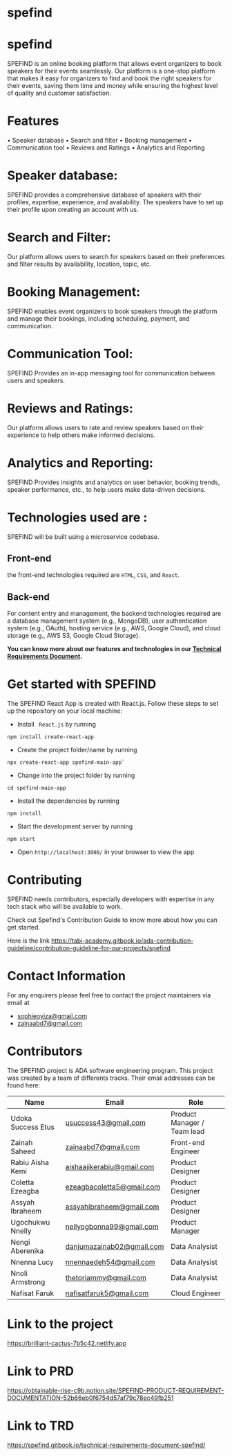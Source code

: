 # spefind

# spefind

SPEFIND is an online booking platform that allows event organizers to book speakers for their events seamlessly. Our platform is a one-stop platform that makes it easy for organizers to find and book the right speakers for their events, saving them time and money while ensuring the highest level of quality and customer satisfaction.   


# Features
• Speaker database
• Search and filter
• Booking management
• Communication tool
• Reviews and Ratings
• Analytics and Reporting

# Speaker database: 
SPEFIND provides a comprehensive database of speakers with their profiles, expertise, experience, and availability. The speakers have to set up their profile upon creating an account with us.

# Search and Filter: 
Our platform allows users to search for speakers based on their preferences and filter results by availability, location, topic, etc.

# Booking Management: 
SPEFIND enables event organizers to book speakers through the platform and manage their bookings, including scheduling, payment, and communication.

# Communication Tool: 
SPEFIND Provides an in-app messaging tool for communication between users and speakers.

# Reviews and Ratings: 
Our platform allows users to rate and review speakers based on their experience to help others make informed decisions.

# Analytics and Reporting: 
SPEFIND Provides insights and analytics on user behavior, booking trends, speaker performance, etc., to help users make data-driven decisions.

# Technologies used are :
SPEFIND will be built using a microservice codebase. 

## Front-end
 the front-end technologies required are `HTML`, `CSS`,  and `React`.

## Back-end
For content entry and management, the backend technologies required are a database management system (e.g., MongoDB), user authentication system (e.g., OAuth), hosting service (e.g., AWS, Google Cloud), and cloud storage (e.g., AWS S3, Google Cloud Storage).

__You can know more about our features and technologies in our [Technical Requirements Document](https://spefind.gitbook.io/technical-requirements-document-spefind/
).__

# Get started with SPEFIND
The SPEFIND React App is created with React.js. Follow these steps to set up the repository on your local machine:

- Install ` React.js` by running
```
npm install create-react-app
```
- Create the project folder/name by running
```
npx create-react-app spefind-main-app`
```

- Change into the project folder by running
```
cd spefind-main-app

```
- Install the dependencies by running
```
npm install
```
- Start the development server by running
```
npm start

```
- Open `http://localhost:3000/` in your browser to view the app

# Contributing
SPEFIND needs contributors, especially developers with expertise in any tech stack who will be available to work. 

Check out  Spefind's Contribution Guide to know more about how you can get started.

Here is the link
https://tabi-academy.gitbook.io/ada-contribution-guideline/contribution-guideline-for-our-projects/spefind


# Contact Information
For any enquirers  please feel free to contact the project maintainers via email at 
- sophieoyiza@gmail.com
- zainaabd7@gmail.com


# Contributors

The SPEFIND project is  ADA software engineering program. This project was created by a team of differents tracks. Their email addresses can be found here:

| Name | Email | Role |
|------|-------|------|
| Udoka Success Etus | usuccess43@gmail.com | Product Manager / Team lead |
| Zainah Saheed | zainaabd7@gmail.com | Front-end Engineer |
| Rabiu Aisha Kemi |aishaajikerabiu@gmail.com| Product Designer|
| Coletta Ezeagba | ezeagbacoletta5@gmail.com | Product Designer |
| Assyah Ibraheem | assyahibraheem@gmail.com | Product Designer|
| Ugochukwu Nnelly |nellyogbonna99@gmail.com | Product Manager |
| Nengi Aberenika | danjumazainab02@gmail.com  | Data Analysist |
| Nnenna Lucy  | nnennaedeh54@gmail.com | Data Analysist |
| Nnoli Armstrong | thetoriammy@gmail.com | Data Analysist |
|Nafisat Faruk | nafisatfaruk5@gmail.com | Cloud Engineer |


# Link to the project 
https://brilliant-cactus-7b5c42.netlify.app


# Link to PRD
https://obtainable-rise-c9b.notion.site/SPEFIND-PRODUCT-REQUIREMENT-DOCUMENTATION-52b66eb0f6754d57af79c78ec49fb251

# Link to TRD
https://spefind.gitbook.io/technical-requirements-document-spefind/
